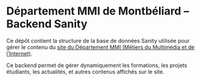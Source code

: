 # Département MMI de Montbéliard – Backend Sanity

Ce dépôt contient la structure de la base de données Sanity utilisée pour gérer le contenu du [site du Département MMI (Métiers du Multimédia et de l'Internet)](https://mmi.leopold-ohnimus.fr/).

Ce backend permet de gérer dynamiquement les formations, les projets étudiants, les actualités, et autres contenus affichés sur le site.